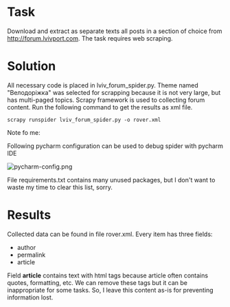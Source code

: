 # Task

Download and extract as separate texts all posts in a section of choice 
from http://forum.lvivport.com. The task requires web scraping.

# Solution
All necessary code is placed in lviv_forum_spider.py. Theme named "Велодоріжка" 
was selected for scrapping because it is not very large, but has multi-paged topics.
Scrapy framework is used to collecting forum content. Run the following command to
get the results as xml file.

```scrapy runspider lviv_forum_spider.py -o rover.xml```

Note fo me: 

Following pycharm configuration can be used to debug spider with pycharm IDE 

![pycharm-config.png](pycharm-config.png)

File requirements.txt contains many unused packages, but I don't want to waste my 
time to clear this list, sorry.

# Results

Collected data can be found in file rover.xml. Every item has three fields:

* author
* permalink
* article

Field **article** contains text with html tags because article often contains quotes, 
formatting, etc. We can remove these tags but it can be inappropriate for some tasks.
So, I leave this content as-is for preventing information lost.

